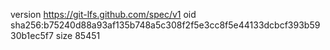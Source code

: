 version https://git-lfs.github.com/spec/v1
oid sha256:b75240d88a93af135b748a5c308f2f5e3cc8f5e44133dcbcf393b5930b1ec5f7
size 85451
